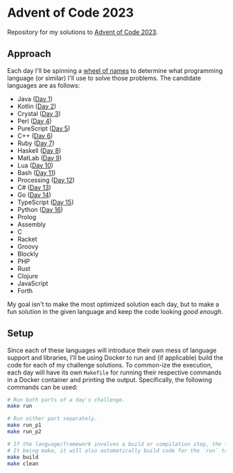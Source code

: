 # Advent of Code 2023

Repository for my solutions to [Advent of Code 2023](https://adventofcode.com/2023/).

## Approach

Each day I'll be spinning a [wheel of names](https://wheelofnames.com/) to determine what programming language (or similar) I'll use to solve those problems. The candidate languages are as follows:

- Java ([Day 1](./day01/README.md))
- Kotlin ([Day 2](./day02/README.md))
- Crystal ([Day 3](./day03/README.md))
- Perl ([Day 4](./day04/README.md))
- PureScript ([Day 5](./day05/README.md))
- C++ ([Day 6](./day06/README.md))
- Ruby ([Day 7](./day07/README.md))
- Haskell ([Day 8](./day08/README.md))
- MatLab ([Day 9](./day09/README.md))
- Lua ([Day 10](./day10/README.md))
- Bash ([Day 11](./day11/README.md))
- Processing ([Day 12](./day12/README.md))
- C# ([Day 13](./day13/README.md))
- Go ([Day 14](./day14/README.md))
- TypeScript ([Day 15](./day15/README.md))
- Python ([Day 16](./day16/README.md))
- Prolog
- Assembly
- C
- Racket
- Groovy
- Blockly
- PHP
- Rust
- Clojure
- JavaScript
- Forth

My goal isn't to make the most optimized solution each day, but to make a fun solution in the given language and keep
the code looking _good enough_.

## Setup

Since each of these languages will introduce their own mess of language support and libraries, I'll be using Docker to
run and (if applicable) build the code for each of my challenge solutions. To common-ize the execution, each day will
have its own `Makefile` for running their respective commands in a Docker container and printing the output.
Specifically, the following commands can be used:

```sh
# Run both parts of a day's challenge.
make run

# Run either part separately.
make run_p1
make run_p2

# If the language/framework involves a build or compilation step, the following will also be available.
# It being make, it will also automatically build code for the `run` targets as necessary.
make build
make clean
```
